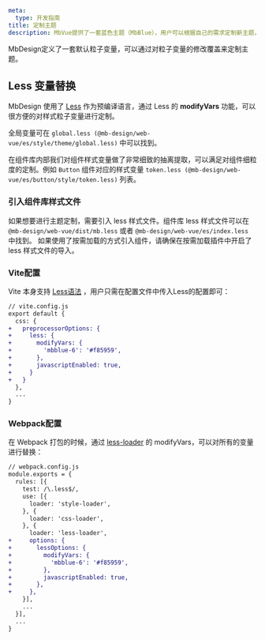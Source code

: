 ```yaml
meta:
  type: 开发指南
title: 定制主题
description: MbVue提供了一套蓝色主题（MbBlue），用户可以根据自己的需求定制新主题，以满足业务和品牌上的多样化需求。
```

MbDesign定义了一套默认粒子变量，可以通过对粒子变量的修改覆盖来定制主题。

## Less 变量替换

MbDesign 使用了 [Less](http://lesscss.org/ "_blank") 作为预编译语言，通过 Less 的 **modifyVars** 功能，可以很方便的对样式粒子变量进行定制。

全局变量可在 `global.less (@mb-design/web-vue/es/style/theme/global.less)` 中可以找到。

在组件库内部我们对组件样式变量做了非常细致的抽离提取，可以满足对组件细粒度的定制。例如 `Button` 组件对应的样式变量 `token.less (@mb-design/web-vue/es/button/style/token.less)` 列表。

### 引入组件库样式文件

如果想要进行主题定制，需要引入 less 样式文件。组件库 less 样式文件可以在 `@mb-design/web-vue/dist/mb.less` 或者 `@mb-design/web-vue/es/index.less` 中找到。
如果使用了按需加载的方式引入组件，请确保在按需加载插件中开启了 less 样式文件的导入。

### Vite配置
Vite 本身支持 [Less语法](https://vitejs.dev/guide/features.html#css-pre-processors "_blank") ，用户只需在配置文件中传入Less的配置即可：

```diff
// vite.config.js
export default {
  css: {
+   preprocessorOptions: {
+     less: {
+       modifyVars: {
+         'mbblue-6': '#f85959',
+       },
+       javascriptEnabled: true,
+     }
+   }
  },
  ...
}
```

### Webpack配置
在 Webpack 打包的时候，通过 [less-loader](https://github.com/webpack-contrib/less-loader) 的 modifyVars，可以对所有的变量进行替换：

```diff
// webpack.config.js
module.exports = {
  rules: [{
    test: /\.less$/,
    use: [{
      loader: 'style-loader',
    }, {
      loader: 'css-loader',
    }, {
      loader: 'less-loader',
+     options: {
+       lessOptions: {
+         modifyVars: {
+           'mbblue-6': '#f85959',
+         },
+         javascriptEnabled: true,
+       },
+     },
    }],
    ...
  }],
  ...
}
```